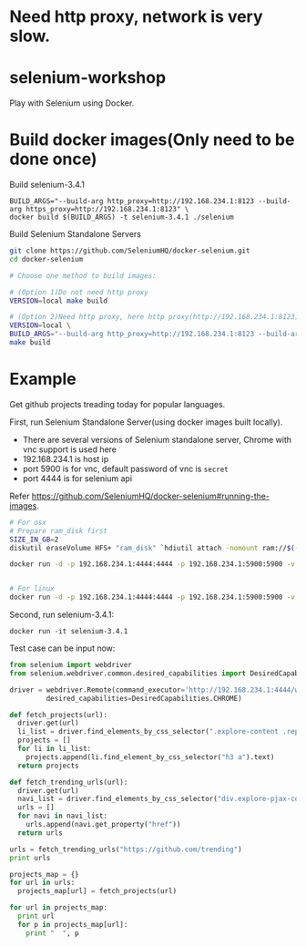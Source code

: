 # Need http proxy, network is very slow.


# selenium-workshop
Play with Selenium using Docker.


# Build docker images(Only need to be done once)
Build selenium-3.4.1

    BUILD_ARGS="--build-arg http_proxy=http://192.168.234.1:8123 --build-arg https_proxy=http://192.168.234.1:8123" \
    docker build $(BUILD_ARGS) -t selenium-3.4.1 ./selenium


Build Selenium Standalone Servers
```bash
git clone https://github.com/SeleniumHQ/docker-selenium.git
cd docker-selenium

# Choose one method to build images:

# (Option 1)Do not need http proxy
VERSION=local make build

# (Option 2)Need http proxy, here http proxy(http://192.168.234.1:8123) should be replaced accordingly.
VERSION=local \
BUILD_ARGS="--build-arg http_proxy=http://192.168.234.1:8123 --build-arg https_proxy=http://192.168.234.1:8123" \
make build
```


# Example
Get github projects treading today for popular languages.

First, run Selenium Standalone Server(using docker images built locally).

* There are several versions of Selenium standalone server, Chrome with vnc support is used here
* 192.168.234.1 is host ip
* port 5900 is for vnc, default password of vnc is `secret`
* port 4444 is for selenium api

Refer https://github.com/SeleniumHQ/docker-selenium#running-the-images.

```bash
# For osx
# Prepare ram_disk first
SIZE_IN_GB=2
diskutil eraseVolume HFS+ "ram_disk" `hdiutil attach -nomount ram://$((2 * 1024 * 1024 * $SIZE_IN_GB))`

docker run -d -p 192.168.234.1:4444:4444 -p 192.168.234.1:5900:5900 -v /Volumes/ram_disk:/dev/shm selenium/standalone-chrome-debug:local


# For linux
docker run -d -p 192.168.234.1:4444:4444 -p 192.168.234.1:5900:5900 -v /dev/shm:/dev/shm selenium/standalone-chrome-debug:local
```

Second, run selenium-3.4.1:

    docker run -it selenium-3.4.1


Test case can be input now:
```python
from selenium import webdriver
from selenium.webdriver.common.desired_capabilities import DesiredCapabilities

driver = webdriver.Remote(command_executor='http://192.168.234.1:4444/wd/hub',
         desired_capabilities=DesiredCapabilities.CHROME)

def fetch_projects(url):
  driver.get(url)
  li_list = driver.find_elements_by_css_selector(".explore-content .repo-list li")
  projects = []
  for li in li_list:
    projects.append(li.find_element_by_css_selector("h3 a").text)
  return projects

def fetch_trending_urls(url):
  driver.get(url)
  navi_list = driver.find_elements_by_css_selector("div.explore-pjax-container.container.explore-page > div.columns > div.column.one-fourth > ul li a")
  urls = []
  for navi in navi_list:
    urls.append(navi.get_property("href"))
  return urls

urls = fetch_trending_urls("https://github.com/trending")
print urls

projects_map = {}
for url in urls:
  projects_map[url] = fetch_projects(url)

for url in projects_map:
  print url
  for p in projects_map[url]:
    print "  ", p
```
